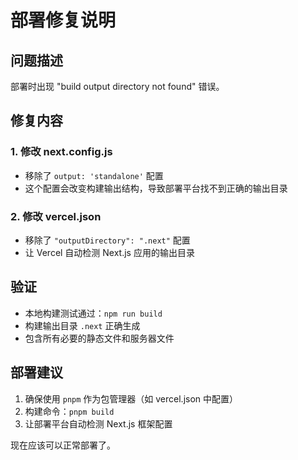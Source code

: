 # 部署修复说明

## 问题描述
部署时出现 "build output directory not found" 错误。

## 修复内容

### 1. 修改 next.config.js
- 移除了 `output: 'standalone'` 配置
- 这个配置会改变构建输出结构，导致部署平台找不到正确的输出目录

### 2. 修改 vercel.json
- 移除了 `"outputDirectory": ".next"` 配置
- 让 Vercel 自动检测 Next.js 应用的输出目录

## 验证
- 本地构建测试通过：`npm run build`
- 构建输出目录 `.next` 正确生成
- 包含所有必要的静态文件和服务器文件

## 部署建议
1. 确保使用 `pnpm` 作为包管理器（如 vercel.json 中配置）
2. 构建命令：`pnpm build`
3. 让部署平台自动检测 Next.js 框架配置

现在应该可以正常部署了。